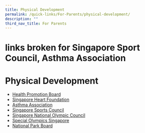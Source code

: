 ```yaml
---
title: Physical Development
permalink: /quick-links/For-Parents/physical-development/
description: ""
third_nav_title: For Parents
---
```

# links broken for Singapore Sport Council, Asthma Association
# Physical Development


*   <a href="http://www.hpb.gov.sg/" target="_blank">Health Promotion Board</a>
*   <a href="http://www.myheart.org.sg/" target="_blank">Singapore Heart Foundation</a>
*   <a href="http://www.asthma.org.sg/" target="_blank">Asthma Association</a>
*   <a href="http://www.ssc.gov.sg/" target="_blank">Singapore Sports Council</a>
*   <a href="http://www.singaporeolympics.com/" target="_blank">Singapore National Olympic Council</a>
*   <a href="http://www.specialolympics.org.sg/" target="_blank">Special Olympics Singapore</a>
*   <a href="http://www.nparks.gov.sg/" target="_blank">National Park Board</a>